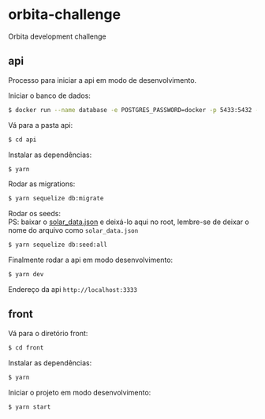 # orbita-challenge
Orbita development challenge

## api

Processo para iniciar a api em modo de desenvolvimento.

Iniciar o banco de dados:
```bash
$ docker run --name database -e POSTGRES_PASSWORD=docker -p 5433:5432 -d -t postgres
```

Vá para a pasta api:
```bash
$ cd api
```

Instalar as dependências:
```bash
$ yarn
```

Rodar as migrations:
```bash
$ yarn sequelize db:migrate
```

Rodar os seeds:
<br/>
PS: baixar o [solar_data.json](https://drive.google.com/file/d/1dbURdS6TjfnweoFSB_0vqJpn77QJFXoZ/view?usp=sharing) e deixá-lo aqui no root, lembre-se de deixar o nome do arquivo como `solar_data.json`
```bash
$ yarn sequelize db:seed:all
```

Finalmente rodar a api em modo desenvolvimento:
```bash
$ yarn dev
```

Endereço da api `http://localhost:3333`

## front

Vá para o diretório front:
```bash
$ cd front
```

Instalar as dependências:
```bash
$ yarn
```

Iniciar o projeto em modo desenvolvimento:
```bash
$ yarn start
```
